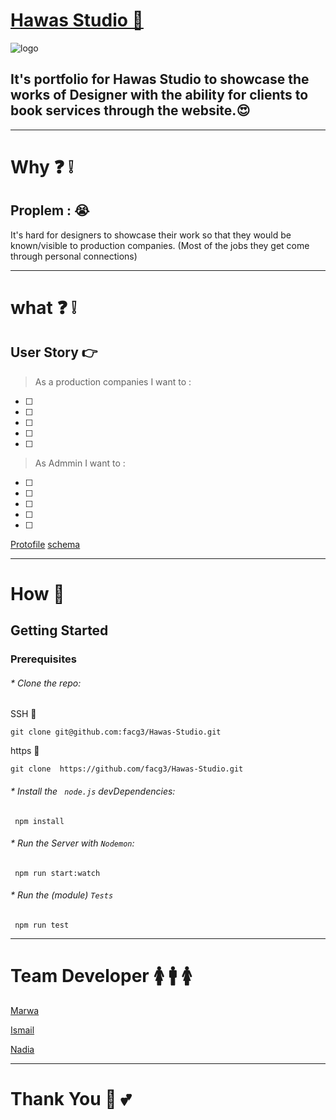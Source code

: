 # [Hawas Studio 🐚]()
![logo](https://github.com/facg3/Hawas-Studio/blob/master/hawas.png)
## It's portfolio for Hawas Studio to showcase the works of Designer with the ability for clients to book services through the website.😍
___
# Why ❓ ❕ 
## Proplem : 😭
It's hard for designers to showcase their work so that they would be known/visible to production companies. (Most of the jobs they get come through personal connections)
___ 
# what  ❓ ❕
## User Story 👉
> As a production companies I want to :
- [ ] 
- [ ] 
- [ ] 
- [ ] 
- [ ] 


> As Admmin I want to :
- [ ] 
- [ ] 
- [ ] 
- [ ]
- [ ]


[Protofile](https://projects.invisionapp.com/d/main#/console/13229564/276766587/preview)
[schema]()

___


# How 🙋
## Getting Started  

### Prerequisites  

###### * Clone the repo:  

SSH  🔐

```
git clone git@github.com:facg3/Hawas-Studio.git
```
https 🔐

```
git clone  https://github.com/facg3/Hawas-Studio.git
```

###### * Install the ` node.js` devDependencies:  

```  
 npm install  
```

###### * Run the Server with `Nodemon`:  

```
 npm run start:watch   
 ```

###### * Run the (module) `Tests`

```   
 npm run test  

```
___
# Team  Developer 🚺 🚹 🚺 

[Marwa](https://github.com/MarwaBj)  

[Ismail](https://github.com/ismail2009)  

[Nadia](https://github.com/NadiaKhatib)
___

# Thank You 🙂 💕
